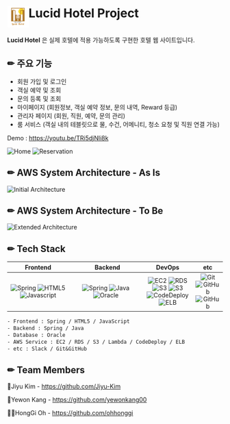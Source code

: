 

# <img src="lucid-hotel-logo.png" height="50" width="50" style="vertical-align:top"/>Lucid Hotel Project

**Lucid Hotel** 은 실제 호텔에 적용 가능하도록 구현한 호텔 웹 사이트입니다.


## ✏ 주요 기능
- 회원 가입 및 로그인
- 객실 예약 및 조회
- 문의 등록 및 조회
- 마이페이지 (회원정보, 객실 예약 정보, 문의 내역, Reward 등급)
- 관리자 페이지 (회원, 직원, 예약, 문의 관리)
- 룸 서비스 (객실 내의 테블릿으로 물, 수건, 어메니티, 청소 요청 및 직원 연결 가능)



Demo : https://youtu.be/TRi5djNli8k

![Home](https://user-images.githubusercontent.com/33611439/222906999-2d4d6499-a1db-485a-a1ff-a0768f1e3383.gif)
![Reservation](https://user-images.githubusercontent.com/33611439/222907240-30381b1f-8ebb-45ec-ae4d-45491af012e7.gif)

## ✏ AWS System Architecture - As Is

![Initial Architecture](https://user-images.githubusercontent.com/33611439/222877609-ceb13612-5461-4dfe-ac48-821eae8efbba.png)


## ✏ AWS System Architecture - To Be

![Extended Architecture](https://user-images.githubusercontent.com/33611439/222877630-fb23f582-8cd1-4861-9eb4-6e4e1c87f80c.png)

## ✏ Tech Stack
|                                                                                        &nbsp;&nbsp;&nbsp;&nbsp;&nbsp;&nbsp;&nbsp;&nbsp;**Frontend**&nbsp;&nbsp;&nbsp;&nbsp;&nbsp;&nbsp;&nbsp;&nbsp;                                                                                        |                                                                           &nbsp;&nbsp;&nbsp;&nbsp;&nbsp;&nbsp;&nbsp;&nbsp;&nbsp;&nbsp;&nbsp;&nbsp;&nbsp;&nbsp;**Backend**&nbsp;&nbsp;&nbsp;&nbsp;&nbsp;&nbsp;&nbsp;&nbsp;&nbsp;&nbsp;&nbsp;&nbsp;                                                                           |                                                                                                                                                                                                                                                    DevOps                                                                                                                                                                                                                                                     |                                                                &nbsp;&nbsp;etc&nbsp;&nbsp;                                                                |
|:------------------------------------------------------------------------------------------------------------------------------------------------------------------------------------------------------------------------------------------------------:|:---------------------------------------------------------------------------------------------------------------------------------------------------------------------------------------------------------------------------------------------------------------------------:|:-------------------------------------------------------------------------------------------------------------------------------------------------------------------------------------------------------------------------------------------------------------------------------------------------------------------------------------------------------------------------------------------------------------------------------------------------------------------------------------------------------------:|:---------------------------------------------------------------------------------------------------------------------------------------------------------:|
| ![Spring](https://img.shields.io/badge/Spring-v3.1.1-6DB33F?style=flat&logo=Spring) ![HTML5](https://img.shields.io/badge/HTML5-E34F26?style=flat&logo=HTML5) ![Javascript](https://img.shields.io/badge/JavaScript-F7DF1E?style=flat&logo=Javascript) |           ![Spring](https://img.shields.io/badge/Spring-v3.1.1-green?style=flat&logo=Spring) ![Java](https://img.shields.io/badge/Java-v1.6-007396?style=flat&logo=OpenJDK)  ![Oracle](https://img.shields.io/badge/Oracle-v19.0.0-F80000?style=flat&logo=Oracle)           | ![EC2](https://img.shields.io/badge/Amazon_EC2-FF9900?style=flat&logo=Amazon%20EC2) ![RDS](https://img.shields.io/badge/Amazon_RDS-527FFF?style=flat&logo=AmazonRDS) ![S3](https://img.shields.io/badge/Amazon_S3-569A31?style=flat&logo=AmazonS3) ![S3](https://img.shields.io/badge/Amazon_Lambda-FF7700?style=flat&logo=AWSLambda) ![CodeDeploy](https://img.shields.io/badge/AWS_CodeDeploy-3046FF?style=flat) ![ELB](https://img.shields.io/badge/AWS_Elastic_LoadBalancing-9530FF?style=flat)           | ![Git](https://img.shields.io/badge/Git-orange?style=flat&logo=Git)  ![GitHub](https://img.shields.io/badge/GitHub-black?style=flat&logo=GitHub)  ![GitHub](https://img.shields.io/badge/Slack-4A154B?style=flat&logo=Slack) |

    - Frontend : Spring / HTML5 / JavaScript
    - Backend : Spring / Java
    - Database : Oracle
    - AWS Service : EC2 / RDS / S3 / Lambda / CodeDeploy / ELB
    - etc : Slack / Git&GitHub


## ✏ Team Members

🎅Jiyu Kim - https://github.com/Jiyu-Kim

👱‍Yewon Kang - https://github.com/yewonkang00

👨‍💻HongGi Oh - https://github.com/ohhonggi
